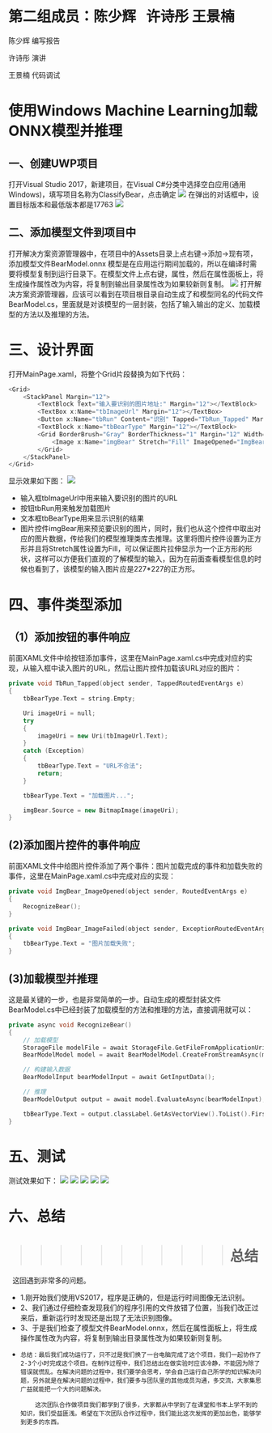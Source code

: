 # 第二组成员：陈少辉   许诗彤  王景楠 

陈少辉 编写报告

许诗彤  演讲

王景楠 代码调试

# 使用Windows Machine Learning加载ONNX模型并推理
## 一、创建UWP项目
打开Visual Studio 2017，新建项目，在Visual C#分类中选择空白应用(通用 Windows)，填写项目名称为ClassifyBear，点击确定
![](./images/06.png)
在弹出的对话框中，设置目标版本和最低版本都是17763
![](./images/07.png)

## 二、添加模型文件到项目中
打开解决方案资源管理器中，在项目中的Assets目录上点右键->添加->现有项，添加模型文件BearModel.onnx
模型是在应用运行期间加载的，所以在编译时需要将模型复制到运行目录下。在模型文件上点右键，属性，然后在属性面板上，将生成操作属性改为内容，将复制到输出目录属性改为如果较新则复制。
![](./images/08.png)
打开解决方案资源管理器，应该可以看到在项目根目录自动生成了和模型同名的代码文件BearModel.cs，里面就是对该模型的一层封装，包括了输入输出的定义、加载模型的方法以及推理的方法。
# 三、设计界面
打开MainPage.xaml，将整个Grid片段替换为如下代码：
``` C++
<Grid>
    <StackPanel Margin="12">
        <TextBlock Text="输入要识别的图片地址:" Margin="12"></TextBlock>
        <TextBox x:Name="tbImageUrl" Margin="12"></TextBox>
        <Button x:Name="tbRun" Content="识别" Tapped="TbRun_Tapped" Margin="12"></Button>
        <TextBlock x:Name="tbBearType" Margin="12"></TextBlock>
        <Grid BorderBrush="Gray" BorderThickness="1" Margin="12" Width="454" Height="454">
            <Image x:Name="imgBear" Stretch="Fill" ImageOpened="ImgBear_ImageOpened" ImageFailed="ImgBear_ImageFailed"></Image>
        </Grid>
    </StackPanel>
</Grid>
```
显示效果如下图：
![](./images/09.png)

- 输入框tbImageUrl中用来输入要识别的图片的URL
- 按钮tbRun用来触发加载图片
- 文本框tbBearType用来显示识别的结果
- 图片控件imgBear用来预览要识别的图片，同时，我们也从这个控件中取出对应的图片数据，传给我们的模型推理类库去推理。这里将图片控件设置为正方形并且将Stretch属性设置为Fill，可以保证图片拉伸显示为一个正方形的形状，这样可以方便我们直观的了解模型的输入，因为在前面查看模型信息的时候也看到了，该模型的输入图片应是227*227的正方形。
# 四、事件类型添加
## （1）添加按钮的事件响应
前面XAML文件中给按钮添加事件，这里在MainPage.xaml.cs中完成对应的实现，从输入框中读入图片的URL，然后让图片控件加载该URL对应的图片：
```C++
private void TbRun_Tapped(object sender, TappedRoutedEventArgs e)
{
    tbBearType.Text = string.Empty;

    Uri imageUri = null;
    try
    {
        imageUri = new Uri(tbImageUrl.Text);
    }
    catch (Exception)
    {
        tbBearType.Text = "URL不合法";
        return;
    }

    tbBearType.Text = "加载图片...";

    imgBear.Source = new BitmapImage(imageUri);
}
```
## (2)添加图片控件的事件响应
前面XAML文件中给图片控件添加了两个事件：图片加载完成的事件和加载失败的事件，这里在MainPage.xaml.cs中完成对应的实现：
``` C++
private void ImgBear_ImageOpened(object sender, RoutedEventArgs e)
{
    RecognizeBear();
}

private void ImgBear_ImageFailed(object sender, ExceptionRoutedEventArgs e)
{
    tbBearType.Text = "图片加载失败";
}
```
## (3)加载模型并推理
这是最关键的一步，也是非常简单的一步。自动生成的模型封装文件BearModel.cs中已经封装了加载模型的方法和推理的方法，直接调用就可以：
``` C++
private async void RecognizeBear()
{
    // 加载模型
    StorageFile modelFile = await StorageFile.GetFileFromApplicationUriAsync(new Uri($"ms-appx:///Assets/BearModel.onnx"));
    BearModelModel model = await BearModelModel.CreateFromStreamAsync(modelFile);

    // 构建输入数据
    BearModelInput bearModelInput = await GetInputData();

    // 推理
    BearModelOutput output = await model.EvaluateAsync(bearModelInput);

    tbBearType.Text = output.classLabel.GetAsVectorView().ToList().FirstOrDefault();
}
```
# 五、测试
测试效果如下：
![](./images/01.png)
![](./images/02.png)
![](./images/03.png)
![](./images/04.png)
![](./images/05.png)
# 六、总结
>>>>>>>>>>># 总结

  这回遇到非常多的问题。
- 1.刚开始我们使用VS2017，程序是正确的，但是运行时间图像无法识别。
- 2、我们通过仔细检查发现我们的程序引用的文件放错了位置，当我们改正过来后，重新运行时发现还是出现了无法识别图像。
- 3、于是我们检查了模型文件BearModel.onnx，然后在属性面板上，将生成操作属性改为内容，将复制到输出目录属性改为如果较新则复制。
-     总结：最后我们成功运行了，只不过是我们换了一台电脑完成了这个项目，我们一起协作了2-3个小时完成这个项目。在制作过程中，我们总结出在做实验时应该冷静，不能因为除了错误就慌乱。在解决问题的过程中，我们要学会思考，学会自己运行自己所学的知识解决问题，另外就是在解决问题的过程中，我们要多与团队里的其他成员沟通，多交流，大家集思广益就能把一个大的问题解决。
  
          这次团队合作做项目我们都学到了很多，大家都从中学到了在课堂和书本上学不到的知识，我们受益匪浅。希望在下次团队合作过程中，我们能比这次发挥的更加出色，能够学到更多的东西。